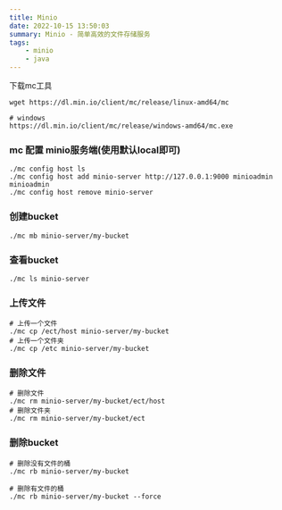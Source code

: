 ```yaml
---
title: Minio
date: 2022-10-15 13:50:03
summary: Minio - 简单高效的文件存储服务
tags:
    - minio
    - java
---
```


下载mc工具

```shell
wget https://dl.min.io/client/mc/release/linux-amd64/mc

# windows
https://dl.min.io/client/mc/release/windows-amd64/mc.exe
```

### mc 配置 minio服务端(使用默认local即可)

```shell
./mc config host ls
./mc config host add minio-server http://127.0.0.1:9000 minioadmin minioadmin
./mc config host remove minio-server
```

### 创建bucket

```shell
./mc mb minio-server/my-bucket
```

### 查看bucket

```shell
./mc ls minio-server
```

### 上传文件

```shell
# 上传一个文件
./mc cp /ect/host minio-server/my-bucket
# 上传一个文件夹
./mc cp /etc minio-server/my-bucket
```

### 删除文件

```shell
# 删除文件
./mc rm minio-server/my-bucket/ect/host
# 删除文件夹
./mc rm minio-server/my-bucket/ect
```

### 删除bucket

```shell
# 删除没有文件的桶
./mc rb minio-server/my-bucket

# 删除有文件的桶
./mc rb minio-server/my-bucket --force
```

